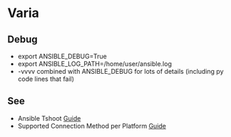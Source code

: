 Varia
=========

## Debug
* export ANSIBLE_DEBUG=True
* export ANSIBLE_LOG_PATH=/home/user/ansible.log
* -vvvv combined with ANSIBLE_DEBUG for lots of details (including py code lines that fail)

## See
* Ansible Tshoot [Guide](https://docs.ansible.com/ansible/latest/network/user_guide/network_debug_troubleshooting.html)
* Supported Connection Method per Platform [Guide](https://docs.ansible.com/ansible/latest/network/user_guide/platform_index.html)